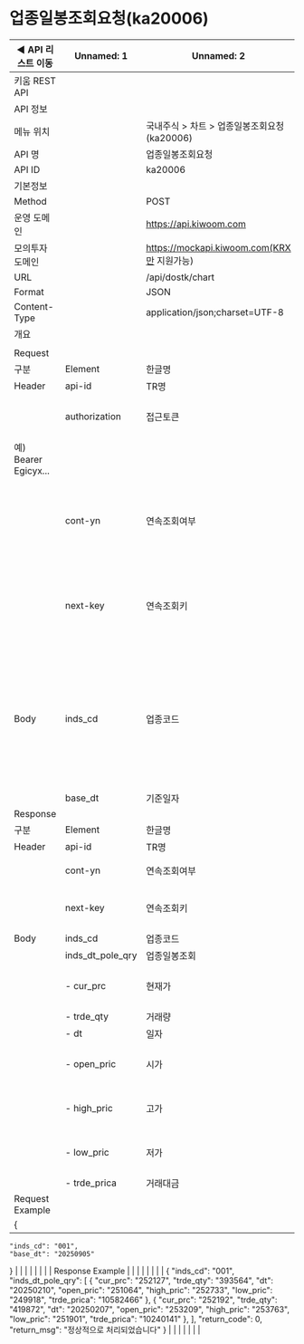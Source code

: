 # 업종일봉조회요청(ka20006)

| ◀ API 리스트 이동 | Unnamed: 1 | Unnamed: 2 | Unnamed: 3 | Unnamed: 4 | Unnamed: 5 | Unnamed: 6 |
| --- | --- | --- | --- | --- | --- | --- |
| 키움 REST API |  |  |  |  |  |  |
| API 정보 |  |  |  |  |  |  |
| 메뉴 위치 |  | 국내주식 > 차트 > 업종일봉조회요청(ka20006) |  |  |  |  |
| API 명 |  | 업종일봉조회요청 |  |  |  |  |
| API ID |  | ka20006 |  |  |  |  |
| 기본정보 |  |  |  |  |  |  |
| Method |  | POST |  |  |  |  |
| 운영 도메인 |  | https://api.kiwoom.com |  |  |  |  |
| 모의투자 도메인 |  | https://mockapi.kiwoom.com(KRX만 지원가능) |  |  |  |  |
| URL |  | /api/dostk/chart |  |  |  |  |
| Format |  | JSON |  |  |  |  |
| Content-Type |  | application/json;charset=UTF-8 |  |  |  |  |
| 개요 |  |  |  |  |  |  |
|  |  |  |  |  |  |  |
| Request |  |  |  |  |  |  |
| 구분 | Element | 한글명 | Type | Required | Length | Description |
| Header | api-id | TR명 | String | Y | 10 |  |
|  | authorization | 접근토큰 | String | Y | 1000 | 토큰 지정시 토큰타입("Bearer") 붙혀서 호출 
 예) Bearer Egicyx... |
|  | cont-yn | 연속조회여부 | String | N | 1 | 응답 Header의 연속조회여부값이 Y일 경우 다음데이터 요청시 응답 Header의 cont-yn값 세팅 |
|  | next-key | 연속조회키 | String | N | 50 | 응답 Header의 연속조회여부값이 Y일 경우 다음데이터 요청시 응답 Header의 next-key값 세팅 |
| Body | inds_cd | 업종코드 | String | Y | 3 | 001:종합(KOSPI), 002:대형주, 003:중형주, 004:소형주 101:종합(KOSDAQ), 201:KOSPI200, 302:KOSTAR, 701: KRX100 나머지 ※ 업종코드 참고 |
|  | base_dt | 기준일자 | String | Y | 8 | YYYYMMDD |
| Response |  |  |  |  |  |  |
| 구분 | Element | 한글명 | Type | Required | Length | Description |
| Header | api-id | TR명 | String | Y | 10 |  |
|  | cont-yn | 연속조회여부 | String | N | 1 | 다음 데이터가 있을시 Y값 전달 |
|  | next-key | 연속조회키 | String | N | 50 | 다음 데이터가 있을시 다음 키값 전달 |
| Body | inds_cd | 업종코드 | String | N | 20 |  |
|  | inds_dt_pole_qry | 업종일봉조회 | LIST | N |  |  |
|  | - cur_prc | 현재가 | String | N | 20 | 지수 값은 소수점 제거 후 100배 값으로 반환 |
|  | - trde_qty | 거래량 | String | N | 20 |  |
|  | - dt | 일자 | String | N | 20 |  |
|  | - open_pric | 시가 | String | N | 20 | 지수 값은 소수점 제거 후 100배 값으로 반환 |
|  | - high_pric | 고가 | String | N | 20 | 지수 값은 소수점 제거 후 100배 값으로 반환 |
|  | - low_pric | 저가 | String | N | 20 | 지수 값은 소수점 제거 후 100배 값으로 반환 |
|  | - trde_prica | 거래대금 | String | N | 20 |  |
| Request Example |  |  |  |  |  |  |
| {
    "inds_cd": "001",
    "base_dt": "20250905"
} |  |  |  |  |  |  |
| Response Example |  |  |  |  |  |  |
| {
    "inds_cd": "001",
    "inds_dt_pole_qry": [
        {
            "cur_prc": "252127",
            "trde_qty": "393564",
            "dt": "20250210",
            "open_pric": "251064",
            "high_pric": "252733",
            "low_pric": "249918",
            "trde_prica": "10582466"
        },
        {
            "cur_prc": "252192",
            "trde_qty": "419872",
            "dt": "20250207",
            "open_pric": "253209",
            "high_pric": "253763",
            "low_pric": "251901",
            "trde_prica": "10240141"
        },
    ],
    "return_code": 0,
    "return_msg": "정상적으로 처리되었습니다"
} |  |  |  |  |  |  |
